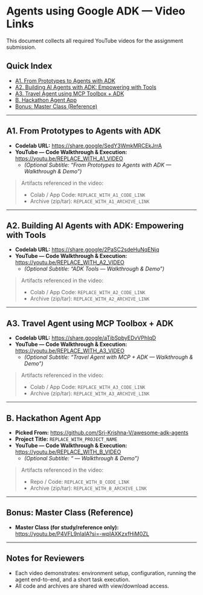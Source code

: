 # Agents using Google ADK — Video Links

This document collects all required YouTube videos for the assignment submission.

## Quick Index
- [A1. From Prototypes to Agents with ADK](#a1-from-prototypes-to-agents-with-adk)
- [A2. Building AI Agents with ADK: Empowering with Tools](#a2-building-ai-agents-with-adk-empowering-with-tools)
- [A3. Travel Agent using MCP Toolbox + ADK](#a3-travel-agent-using-mcp-toolbox--adk)
- [B. Hackathon Agent App](#b-hackathon-agent-app)
- [Bonus: Master Class (Reference)](#bonus-master-class-reference)

---

## A1. From Prototypes to Agents with ADK
- **Codelab URL:** https://share.google/SedY3WmkMRCEkJrrA  
- **YouTube — Code Walkthrough & Execution:** https://youtu.be/REPLACE_WITH_A1_VIDEO  
  - *(Optional Subtitle: “From Prototypes to Agents with ADK — Walkthrough & Demo”)*

> Artifacts referenced in the video:
> - Colab / App Code: `REPLACE_WITH_A1_CODE_LINK`
> - Archive (zip/tar): `REPLACE_WITH_A1_ARCHIVE_LINK`

---

## A2. Building AI Agents with ADK: Empowering with Tools
- **Codelab URL:** https://share.google/2PaSC2sdeHuNqENjq  
- **YouTube — Code Walkthrough & Execution:** https://youtu.be/REPLACE_WITH_A2_VIDEO  
  - *(Optional Subtitle: “ADK Tools — Walkthrough & Demo”)*

> Artifacts referenced in the video:
> - Colab / App Code: `REPLACE_WITH_A2_CODE_LINK`
> - Archive (zip/tar): `REPLACE_WITH_A2_ARCHIVE_LINK`

---

## A3. Travel Agent using MCP Toolbox + ADK
- **Codelab URL:** https://share.google/aTibSpbyEDvVPhIqD  
- **YouTube — Code Walkthrough & Execution:** https://youtu.be/REPLACE_WITH_A3_VIDEO  
  - *(Optional Subtitle: “Travel Agent with MCP + ADK — Walkthrough & Demo”)*

> Artifacts referenced in the video:
> - Colab / App Code: `REPLACE_WITH_A3_CODE_LINK`
> - Archive (zip/tar): `REPLACE_WITH_A3_ARCHIVE_LINK`

---

## B. Hackathon Agent App
- **Picked From:** https://github.com/Sri-Krishna-V/awesome-adk-agents  
- **Project Title:** `REPLACE_WITH_PROJECT_NAME`
- **YouTube — Code Walkthrough & Execution:** https://youtu.be/REPLACE_WITH_B_VIDEO  
  - *(Optional Subtitle: “<Project Name> — Walkthrough & Demo”)*

> Artifacts referenced in the video:
> - Repo / Code: `REPLACE_WITH_B_CODE_LINK`
> - Archive (zip/tar): `REPLACE_WITH_B_ARCHIVE_LINK`

---

## Bonus: Master Class (Reference)
- **Master Class (for study/reference only):** https://youtu.be/P4VFL9nIaIA?si=-wpIAXKzxfHiM0ZL

---

## Notes for Reviewers
- Each video demonstrates: environment setup, configuration, running the agent end-to-end, and a short task execution.
- All code and archives are shared with view/download access.
